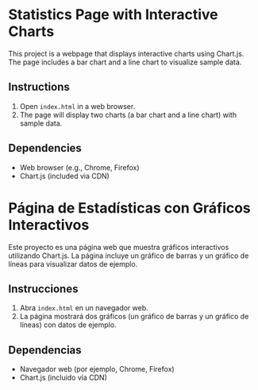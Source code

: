 # Statistics Page with Interactive Charts

This project is a webpage that displays interactive charts using Chart.js. The page includes a bar chart and a line chart to visualize sample data.

## Instructions

1. Open `index.html` in a web browser.
2. The page will display two charts (a bar chart and a line chart) with sample data.

## Dependencies
- Web browser (e.g., Chrome, Firefox)
- Chart.js (included via CDN)

# Página de Estadísticas con Gráficos Interactivos

Este proyecto es una página web que muestra gráficos interactivos utilizando Chart.js. La página incluye un gráfico de barras y un gráfico de líneas para visualizar datos de ejemplo.

## Instrucciones

1. Abra `index.html` en un navegador web.
2. La página mostrará dos gráficos (un gráfico de barras y un gráfico de líneas) con datos de ejemplo.

## Dependencias
- Navegador web (por ejemplo, Chrome, Firefox)
- Chart.js (incluido vía CDN)
